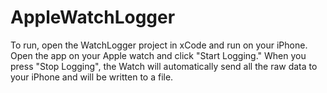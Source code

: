 # AppleWatchLogger

To run, open the WatchLogger project in xCode and run on your iPhone. Open the app on your Apple watch and click "Start Logging." When you press "Stop Logging", the Watch will automatically send all the raw data to your iPhone and will be written to a file.
